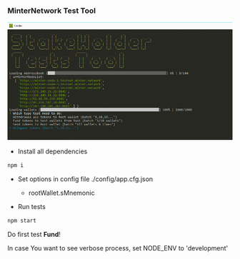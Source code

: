 ### MinterNetwork  Test Tool
![ScreenShot](/img/screen.png)

* Install all dependencies
 ```bash
npm i 
``` 
* Set options in config file ./config/app.cfg.json
	* rootWallet.sMnemonic
	
* Run tests
```bash
npm start
```

Do first test **Fund**!

In case You want to see verbose process, set NODE_ENV to 'development'